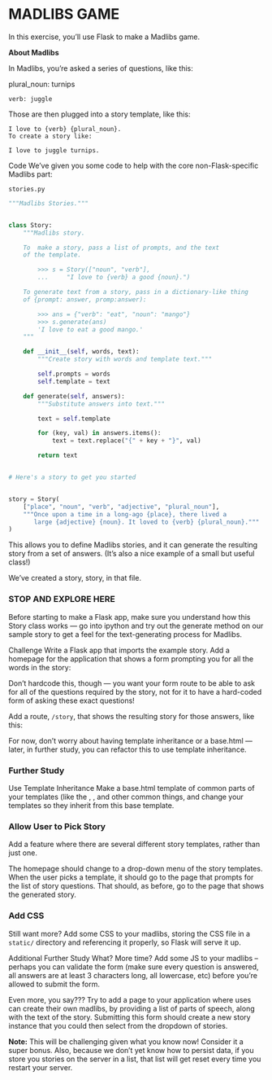 # MADLIBS GAME

In this exercise, you’ll use Flask to make a Madlibs game.

**About Madlibs**

In Madlibs, you’re asked a series of questions, like this:

plural_noun: turnips

``verb: juggle``

Those are then plugged into a story template, like this:

```
I love to {verb} {plural_noun}.
To create a story like:

I love to juggle turnips.
```

Code
We’ve given you some code to help with the core non-Flask-specific Madlibs part:

``
stories.py
``

```Python
"""Madlibs Stories."""


class Story:
    """Madlibs story.

    To  make a story, pass a list of prompts, and the text
    of the template.

        >>> s = Story(["noun", "verb"],
        ...     "I love to {verb} a good {noun}.")

    To generate text from a story, pass in a dictionary-like thing
    of {prompt: answer, promp:answer):

        >>> ans = {"verb": "eat", "noun": "mango"}
        >>> s.generate(ans)
        'I love to eat a good mango.'
    """

    def __init__(self, words, text):
        """Create story with words and template text."""

        self.prompts = words
        self.template = text

    def generate(self, answers):
        """Substitute answers into text."""

        text = self.template

        for (key, val) in answers.items():
            text = text.replace("{" + key + "}", val)

        return text


# Here's a story to get you started


story = Story(
    ["place", "noun", "verb", "adjective", "plural_noun"],
    """Once upon a time in a long-ago {place}, there lived a
       large {adjective} {noun}. It loved to {verb} {plural_noun}."""
)
``` 

This allows you to define Madlibs stories, and it can generate the resulting story from a set of answers. (It’s also a nice example of a small but useful class!)

We’ve created a story, story, in that file.

### STOP AND EXPLORE HERE

Before starting to make a Flask app, make sure you understand how this Story class works — go into ipython and try out the generate method on our sample story to get a feel for the text-generating process for Madlibs.

Challenge
Write a Flask app that imports the example story. Add a homepage for the application that shows a form prompting you for all the words in the story:




Don’t hardcode this, though — you want your form route to be able to ask for all of the questions required by the story, not for it to have a hard-coded form of asking these exact questions!

Add a route, ``/story``, that shows the resulting story for those answers, like this:




For now, don’t worry about having template inheritance or a base.html — later, in further study, you can refactor this to use template inheritance.

### Further Study

Use Template Inheritance
Make a base.html template of common parts of your templates (like the <html>, <body>, and other common things, and change your templates so they inherit from this base template.

### Allow User to Pick Story
Add a feature where there are several different story templates, rather than just one.

The homepage should change to a drop-down menu of the story templates. When the user picks a template, it should go to the page that prompts for the list of story questions. That should, as before, go to the page that shows the generated story.

### Add CSS
Still want more? Add some CSS to your madlibs, storing the CSS file in a ``static/`` directory and referencing it properly, so Flask will serve it up.

Additional Further Study
What? More time? Add some JS to your madlibs – perhaps you can validate the form (make sure every question is answered, all answers are at least 3 characters long, all lowercase, etc) before you’re allowed to submit the form.

Even more, you say??? Try to add a page to your application where uses can create their own madlibs, by providing a list of parts of speech, along with the text of the story. Submitting this form should create a new story instance that you could then select from the dropdown of stories.

**Note:** This will be challenging given what you know now! Consider it a super bonus. Also, because we don’t yet know how to persist data, if you store you stories on the server in a list, that list will get reset every time you restart your server.

